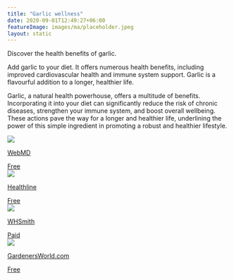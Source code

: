 ```yaml
---
title: "Garlic wellness"
date: 2020-09-01T12:49:27+06:00
featureImage: images/ma/placeholder.jpeg
layout: static
---
```


Discover the health benefits of garlic.

Add garlic to your diet. It offers numerous health benefits, including improved cardiovascular health and immune system support. Garlic is a flavourful addition to a longer, healthier life.

Garlic, a natural health powerhouse, offers a multitude of benefits. Incorporating it into your diet can significantly reduce the risk of chronic diseases, strengthen your immune system, and boost overall wellbeing. These actions pave the way for a longer and healthier life, underlining the power of this simple ingredient in promoting a robust and healthier lifestyle.

<a class="ma-link" href="https://www.webmd.com/diet/garlic-good-for-you"><div class="ma-card ma-card-Health"><div class="ma-icon"><img src ="/images/Icon-check - health - opacity.svg"/></div><div class="ma-name"><p>WebMD</p></div><div class="ma-paid-text"><span>Free</span></div></div></a><a class="ma-link" href="https://www.healthline.com/nutrition/11-proven-health-benefits-of-garlic"><div class="ma-card ma-card-Health"><div class="ma-icon"><img src ="/images/Icon-check - health - opacity.svg"/></div><div class="ma-name"><p>Healthline</p></div><div class="ma-paid-text"><span>Free</span></div></div></a><a class="ma-link" href="https://www.awin1.com/cread.php?awinmid=3017&awinaffid=1198638&ued=https%3A%2F%2Fwww.whsmith.co.uk%2Fbooks%2Ffood-drink-and-cookery-books%2Fbks00250%2F"><div class="ma-card ma-card-Health"><div class="ma-icon"><img src ="/images/Icon-pound - health - opacity.svg"/></div><div class="ma-name"><p>WHSmith</p></div><div class="ma-paid-text"><span>Paid</span></div></div></a><a class="ma-link" href="https://www.gardenersworld.com/how-to/grow-plants/how-to-grow-garlic/"><div class="ma-card ma-card-Health"><div class="ma-icon"><img src ="/images/Icon-check - health - opacity.svg"/></div><div class="ma-name"><p>GardenersWorld.com</p></div><div class="ma-paid-text"><span>Free</span></div></div></a>  

<br/><br/>






